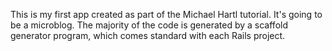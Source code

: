This is my first app created as part of the Michael Hartl tutorial.  It's going to be a microblog.  The majority of the code is generated by a scaffold generator program, which comes standard with each Rails project.